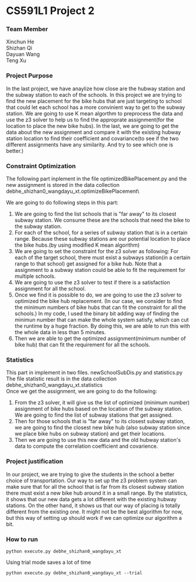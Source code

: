# CS591L1 Project 2 

### Team Member 

Xinchun He\
Shizhan Qi\
Dayuan Wang\
Teng Xu 

### Project Purpose 

In the last project, we have anaylize how close are the hubway 
station and the subway station to each of the schools. In this project we are trying 
to find the new placement for the bike hubs that are just targeting to school that could 
let each school has a more convinient way to get to the subway station. 
We are going to use K mean algorthm to preprocess the data and use the
z3 solver to help us to find the approprate assignment(for the location to
place the new bike hubs). In the last, we are going to get the data about
the new assignment and compare it with the existing hubway station location
to find their coefficient and covariance(to see if the two different assignments
have any similarity. And try to see which one is better.)
 

### Constraint Optimization

The following part inplement in the file optimizedBikePlacement.py and the new assignment is 
stored in the data collection debhe_shizhan0_wangdayu_xt.optimizeBikePlacement\

We are going to do following steps in this part: 
1. We are going to find the list schools that is "far away" to its closest subway station. We 
consume these are the schools that need the bike to the subway station. 
2. For each of the school, for a series of subway station that is in a certain range. Because 
these subway stations are our potential location to place the bike hubs.(by using modified K mean algorithm)  
3. We are going to set the constraint for the z3 solver as following: 
For each of the target school, there must exist a subways station(in a certain range to that school) 
get assigned for a bike hub. Note that a assignment to a subway station could be able to fit the requirement
for multiple schools. 
4. We are going to use the z3 solver to test if there is a satisfaction assignment for all the school. 
5. Once we find it is possible to do, we are going to use the z3 solver to optimized the bike hub replacement.
(In our case, we consider to find the minimum numbers of bike hubs that can fit the constraint for all the schools.)
In my code, I used the binary bit adding way of finding the minimun number that can make the whole system satisfy, which
can cut the runtime by a huge fraction. By doing this, we are able to run this with the whole data in less than 5 minutes.
6. Then we are able to get the optimized assignment(minimum number of bike hub) that can fit the requirement for all 
the schools.

### Statistics
This part in implement in two files. newSchoolSubDis.py and statistics.py\
The file statistic result is in the data collection debhe_shizhan0_wangdayu_xt.statistics\
Once we get the assignment, we are going to do the following: 
1. From the z3 solver, it will give us the list of optimized (minimum number) assignment of bike hubs based on the
location of the subway station. We are going to find the list of subway stations that get assigned.  
2. Then for those schools that is "far away" to its closest subway station, we are going to find the closest new bike 
hub (also subway station since we place bike hubs on subway station) and get their locations. 
3. Then we are going to use this new data and the old hubway station's data to compute the correlation coefficient and covarience. 

### Project justification
In our project, we are trying to give the students in the school a better choice of transportation. Our way to set up the z3 problem
system can make sure that for all the school that is far from its closest subway station there must exist a new bike hub around it 
in a small range. By the statistics, it shows that our new data gets a lot different with the existing hubway stations. On 
the other hand, it shows us that our way of placing is totally different from the existing one. It might not be the best
algorithm for now, but this way of setting up should work if we can optimize our algorithm a bit. 

### How to run 

```
python execute.py debhe_shizhan0_wangdayu_xt 
```

Using trial mode saves a lot of time 
```
python execute.py debhe_shizhan0_wangdayu_xt --trial
```
